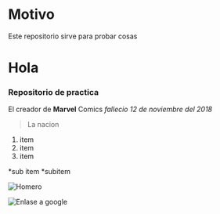 # Motivo

Este repositorio sirve para probar cosas

# Hola
### Repositorio de practica

El creador de **Marvel** Comics _fallecio_ *12 de noviembre del 2018*
>La nacion

1. item
2. item
3. item

*sub item
*subitem

![Homero](https://schmitman.com/wp-content/uploads/2015/08/homer2-680x380.png)

![Enlase a google](https://www.google.com/)
